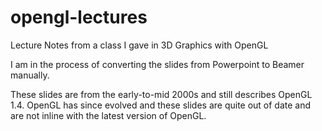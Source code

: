# opengl-lectures
Lecture Notes from a class I gave in 3D Graphics with OpenGL

I am in the process of converting the slides from Powerpoint to Beamer manually. 

These slides are from the early-to-mid 2000s and still describes OpenGL 1.4.
OpenGL has since evolved and these slides are quite out of date and are not inline with the
latest version of OpenGL. 

